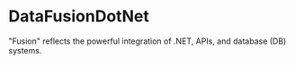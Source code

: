 # DataFusionDotNet
"Fusion" reflects the powerful integration of .NET, APIs, and database (DB) systems.
